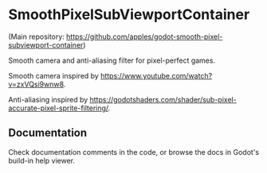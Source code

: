 # SmoothPixelSubViewportContainer

(Main repository: https://github.com/apples/godot-smooth-pixel-subviewport-container)

Smooth camera and anti-aliasing filter for pixel-perfect games.

Smooth camera inspired by <https://www.youtube.com/watch?v=zxVQsi9wnw8>.

Anti-aliasing inspired by <https://godotshaders.com/shader/sub-pixel-accurate-pixel-sprite-filtering/>.

## Documentation

Check documentation comments in the code, or browse the docs in Godot's build-in help viewer.
